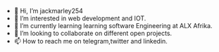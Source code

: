 - 👋 Hi, I’m jackmarley254
- 👀 I’m interested in web development and IOT.
- 🌱 I’m currently learning learning software Engineering at ALX Afrika.
- 💞️ I’m looking to collaborate on different open projects. 
- 📫 How to reach me on telegram,twitter and linkedin.

<!---
jackmarley254/jackmarley254 is a ✨ special ✨ repository because its `README.md` (this file) appears on your GitHub profile.
You can click the Preview link to take a look at your changes.
--->
